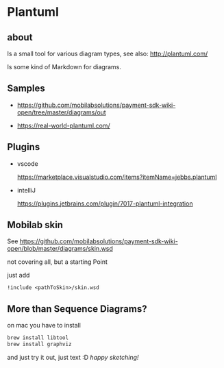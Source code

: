 # Plantuml

## about

Is a small tool for various diagram types, see also:
http://plantuml.com/

Is some kind of Markdown for diagrams.

## Samples

- https://github.com/mobilabsolutions/payment-sdk-wiki-open/tree/master/diagrams/out

- https://real-world-plantuml.com/

## Plugins

- vscode

  https://marketplace.visualstudio.com/items?itemName=jebbs.plantuml

- intelliJ

  https://plugins.jetbrains.com/plugin/7017-plantuml-integration

## Mobilab skin

See https://github.com/mobilabsolutions/payment-sdk-wiki-open/blob/master/diagrams/skin.wsd

not covering all, but a starting Point

just add

```
!include <pathToSkin>/skin.wsd
```

## More than Sequence Diagrams?

on mac you have to install

```bash
brew install libtool
brew install graphviz
```

and just try it out, just text :D
_happy sketching!_
